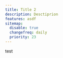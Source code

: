 ```yaml
---
title: Title 2
description: Desctiprion
features: asdf
sitemap:
  disable: true
  changefreq: daily
  priority: 23
---
```

test
